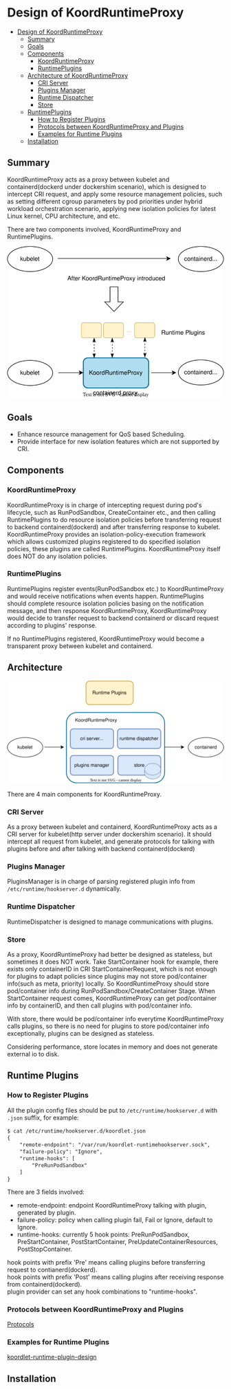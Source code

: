 # Design of KoordRuntimeProxy

* [Design of KoordRuntimeProxy](#summary)
    * [Summary](#summary)
    * [Goals](#goals)
    * [Components](#components)
        * [KoordRuntimeProxy](#koordruntimeproxy)
        * [RuntimePlugins](#runtimeplugins)
    * [Architecture of KoordRuntimeProxy](#architecture)
        * [CRI Server](#cri-server)
        * [Plugins Manager](#plugins-manager)
        * [Runtime Dispatcher](#runtime-dispatcher)
        * [Store](#store)
    * [RuntimePlugins](#examples-for-hooks-extensions)
        * [How to Register Plugins](#how-to-register-plugins)
        * [Protocols between KoordRuntimeProxy and Plugins](#protocols-between-koordruntimeproxy-and-plugins)
        * [Examples for Runtime Plugins](#examples-for-runtime-plugins)
    * [Installation](#installation)

## Summary

KoordRuntimeProxy acts as a proxy between kubelet and containerd(dockerd under dockershim scenario), which is designed to
intercept CRI request, and apply some resource management policies, such as setting different cgroup parameters by pod
priorities under hybrid workload orchestration scenario, applying new isolation policies for latest Linux kernel,
CPU architecture, and etc.

There are two components involved, KoordRuntimeProxy and RuntimePlugins.

![image](../images/koord-runtime-proxy-architecture.svg)

## Goals

- Enhance resource management for QoS based Scheduling.
- Provide interface for new isolation features which are not supported by CRI.

## Components

### KoordRuntimeProxy

KoordRuntimeProxy is in charge of intercepting request during pod's lifecycle, such as RunPodSandbox, CreateContainer etc.,
and then calling RuntimePlugins to do resource isolation policies before transferring request to backend containerd(dockerd)
and after transferring response to kubelet. KoordRuntimeProxy provides an isolation-policy-execution framework which allows
customized plugins registered to do specified isolation policies, these plugins are called RuntimePlugins.
KoordRuntimeProxy itself does NOT do any isolation policies.

### RuntimePlugins

RuntimePlugins register events(RunPodSandbox etc.) to KoordRuntimeProxy and would receive notifications when events happen.
RuntimePlugins should complete resource isolation policies basing on the notification message, and then response
KoordRuntimeProxy, KoordRuntimeProxy would decide to transfer request to backend containerd or discard request according to
plugins' response.

If no RuntimePlugins registered, KoordRuntimeProxy would become a transparent proxy between kubelet and containerd.

## Architecture

![image](../images/koord-runtime-proxy-design.svg)

There are 4 main components for KoordRuntimeProxy.

### CRI Server

As a proxy between kubelet and containerd, KoordRuntimeProxy acts as a CRI server for kubelet(http server under dockershim
scenario). It should intercept all request from kubelet, and generate protocols for talking with plugins before and
after talking with backend containerd(dockerd)

### Plugins Manager

PluginsManager is in charge of parsing registered plugin info from `/etc/runtime/hookserver.d` dynamically.

### Runtime Dispatcher

RuntimeDispatcher is designed to manage communications with plugins.

### Store

As a proxy, KoordRuntimeProxy had better be designed as stateless, but sometimes it does NOT work. Take StartContainer hook
for example, there exists only containerID in CRI StartContainerRequest, which is not enough for plugins to adapt policies
since plugins may not store pod/container info(such as meta, priority) locally. So KoordRuntimeProxy should store pod/container
info during RunPodSandbox/CreateContainer Stage. When StartContainer request comes, KoordRuntimeProxy can get pod/container info
by containerID, and then call plugins with pod/container info.

With store, there would be pod/container info everytime KoordRuntimeProxy calls plugins, so there is no need for plugins to
store pod/container info exceptionally, plugins can be designed as stateless.

Considering performance, store locates in memory and does not generate external io to disk.

## Runtime Plugins

### How to Register Plugins
All the plugin config files should be put to `/etc/runtime/hookserver.d` with `.json` suffix, for example:
```
$ cat /etc/runtime/hookserver.d/koordlet.json
{
    "remote-endpoint": "/var/run/koordlet-runtimehookserver.sock",
    "failure-policy": "Ignore",
    "runtime-hooks": [
        "PreRunPodSandbox"
    ]
}
```
There are 3 fields involved:
- remote-endpoint: endpoint KoordRuntimeProxy talking with plugin, generated by plugin.
- failure-policy: policy when calling plugin fail, Fail or Ignore, default to Ignore.
- runtime-hooks: currently 5 hook points: PreRunPodSandbox, PreStartContainer, PostStartContainer, PreUpdateContainerResources,
PostStopContainer.

hook points with prefix 'Pre' means calling plugins before transferring request to contianerd(dockerd).<br>
hook points with prefix 'Post' means calling plugins after receiving response from containerd(dockerd).<br>
plugin provider can set any hook combinations to "runtime-hooks".

### Protocols between KoordRuntimeProxy and Plugins
[Protocols](https://github.com/koordinator-sh/koordinator/blob/main/apis/runtime/v1alpha1/api.proto#L141)

### Examples for Runtime Plugins
[koordlet-runtime-plugin-design](https://github.com/koordinator-sh/koordinator/blob/main/docs/design-archive/koordlet-runtime-hooks.md)

## Installation

